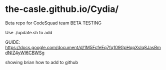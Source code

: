 # the-casle.github.io/Cydia/
Beta repo for CodeSquad team
BETA TESTING

Use ./update.sh to add

GUIDE: https://docs.google.com/document/d/1M5FcfeEq7fq109GpHqpXsIq8JasBmdNIZ4yWl6CBWSg

showing brian how to add to github
